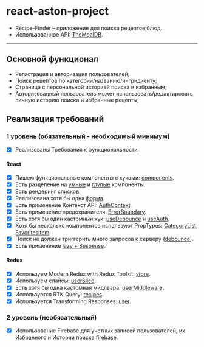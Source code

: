 # react-aston-project

- Recipe-Finder – приложение для поиска рецептов блюд.
- Использованное API: [TheMealDB](https://www.themealdb.com/api.php).

---

## Основной функционал

- Регистрация и авторизация пользователей;
- Поиск рецептов по категории/названию/ингридиенту;
- Страница с персональной историей поиска и избранным;
- Авторизованный пользователь может использовать/редактировать личную историю поиска и избранные рецепты;

## Реализация требований

### 1 уровень (обязательный - необходимый минимум)

- [x] Реализованы Требования к функциональности.

#### React

- [x] Пишем функциональные компоненты c хуками: [components](src/components).
- [x] Есть разделение на [умные](src/components/SingleRecipe/SingleRecipe.js) и [глупые](src/components/Loader/Loader.js) компоненты.
- [x] Есть рендеринг [списков](src/components/RecipeList/RecipeList.js).
- [x] Реализована хотя бы одна [форма](src/components/Forms/SignInForm.js).
- [x] Есть применение Контекст API: [AuthContext](src/context/AuthContext.js).
- [x] Есть применение предохранителя: [ErrorBoundary](src/route/routes.js).
- [x] Есть хотя бы один кастомный хук: [useDebounce](src/hooks/useDebounce.js) и [useAuth](src/hooks/useAuth.js).
- [x] Хотя бы несколько компонентов используют PropTypes: [CategoryList](src/components/Category/CategoryList.js), [FavoritesItem](src/components/FavoritesItem/FavoritesItem.js).
- [x] Поиск не должен триггерить много запросов к серверу ([debounce](src/components/Search/Search.js)).
- [x] Есть применение [lazy + Suspense](src/route/routes.js).

#### Redux

- [x] Используем Modern Redux with Redux Toolkit: [store](src/store/index.js).
- [x] Используем слайсы: [userSliсe](src/store/slices/userSlice.js).
- [x] Есть хотя бы одна кастомная мидлвара: [userMiddleware](src/store/middleware/customMiddleware.js).
- [x] Используется RTK Query: [recipes](src/store/recipesApi.js).
- [x] Используется Transforming Responses: [user](src/store/recipesApi.js).

### 2 уровень (необязательный)
- [x] Использование Firebase для учетных записей пользователей, их Избранного и Истории поиска [firebase](src/firebase/firebase.js).